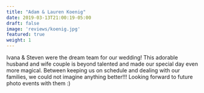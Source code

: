 ```yaml
---
title: "Adam & Lauren Koenig"
date: 2019-03-13T21:00:19-05:00
draft: false
image: 'reviews/koenig.jpg'
featured: true
weight: 1
---
```


Ivana & Steven were the dream team for our wedding! This adorable husband and wife couple is beyond talented and made our special day even more magical. Between keeping us on schedule and dealing with our families, we could not imagine anything better!!! Looking forward to future photo events with them :)
